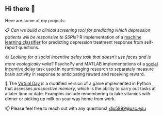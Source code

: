 ## Hi there 👋

Here are some of my projects:

:clipboard: _Can we build a clinical screening tool for predicting which depression patients will be responsive to SSRIs?_ R implementation of a [machine learning classifier](https://github.com/xliu5899/ARD_reward) for predicting depression treatment response from self-report questions.

:+1: _Looking for a social incentive delay task that doesn't use faces and is more ecologically valid?_ PsychoPy and MATLAB implementations of a [social incentive delay task](https://github.com/xliu5899/SID) used in neuroimaging research to separately measure brain activity in response to anticipating reward and receiving reward.

:brain: The [Virtual Day](https://github.com/xliu5899/VirtualDayGame) is a modified version of a game implemented in Python that assesses _prospective memory_, which is the ability to carry out tasks at a later time or date. Examples include remembering to take vitamins with dinner or picking up milk on your way home from work.

:mailbox: Please feel free to reach out with any questions! xliu5899@usc.edu
